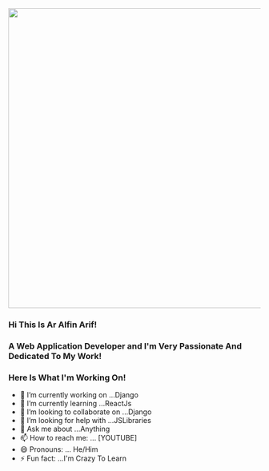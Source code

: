 <img src="https://drive.google.com/file/d/12bPN-xCCWzPtJC5KNBw2Z-OvqliyTknT/view?usp=sharing" width="600">

### Hi This Is Ar Alfin Arif!

### A Web Application Developer and I'm Very Passionate And Dedicated To My Work!

### Here Is What I'm Working On!

- 🔭 I’m currently working on ...Django
- 🌱 I’m currently learning ...ReactJs
- 👯 I’m looking to collaborate on ...Django
- 🤔 I’m looking for help with ...JSLibraries
- 💬 Ask me about ...Anything
- 📫 How to reach me: ... [YOUTUBE]
- 😄 Pronouns: ... He/Him
- ⚡ Fun fact: ...I'm Crazy To Learn
